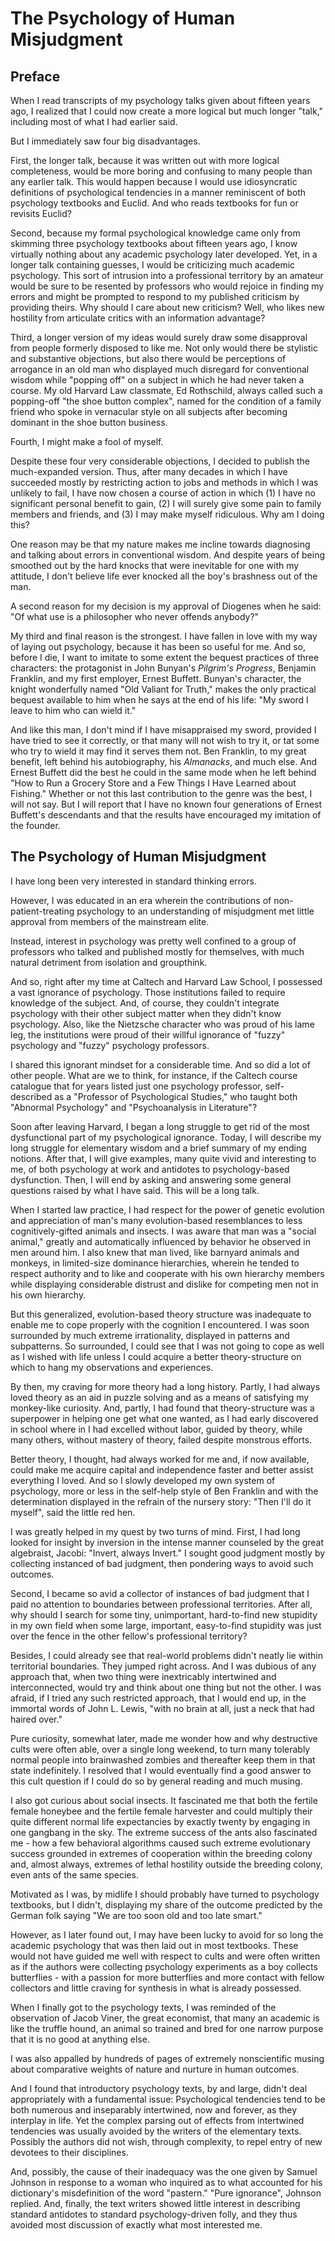 # The Psychology of Human Misjudgment


## Preface

When I read transcripts of my psychology talks given about fifteen years ago, I realized that I could now create a more logical but much longer "talk," including most of what I had earlier said.

But I immediately saw four big disadvantages.

First, the longer talk, because it was written out with more logical completeness, would be more boring and confusing to many people than any earlier talk. This would happen because I would use idiosyncratic definitions of psychological tendencies in a manner reminiscent of both psychology textbooks  and Euclid. And who reads textbooks for fun or revisits Euclid?

Second, because my formal psychological knowledge came only from skimming three psychology textbooks about fifteen years ago, I know virtually nothing about any academic psychology later developed. Yet, in a longer talk containing guesses, I would be criticizing much academic psychology. This sort of intrusion into a professional territory by an amateur would be sure to be resented by professors who would rejoice in finding my errors and might be prompted to respond to my published criticism by providing theirs. Why should I care about new criticism? Well, who likes new hostility from articulate critics with an information advantage?

Third, a longer version of my ideas would surely draw some disapproval from people formerly disposed to like me. Not only would there be stylistic and substantive objections, but also there would be perceptions of arrogance in an old man who displayed much disregard for conventional wisdom while "popping off" on a subject in which he had never taken a course. My old Harvard Law classmate, Ed Rothschild, always called such a popping-off "the shoe button complex", named for the condition of a family friend who spoke in vernacular style on all subjects after becoming dominant in the shoe button business.

Fourth, I might make a fool of myself.

Despite these four very considerable objections, I decided to publish the much-expanded version. Thus, after many decades in which I have succeeded mostly by restricting action to jobs and methods in which I was unlikely to fail, I have now chosen a course of action in which (1) I have no significant personal benefit to gain, (2) I will surely give some pain to family members and friends, and (3) I may make myself ridiculous. Why am I doing this?

One reason may be that my nature makes me incline towards diagnosing and talking about errors in conventional wisdom. And despite years of being smoothed out by the hard knocks that were inevitable for one with my attitude, I don't believe life ever knocked all the boy's brashness out of the man.

A second reason for my decision is my approval of Diogenes when he said: "Of what use is a philosopher who never offends anybody?"

My third and final reason is the strongest. I have fallen in love with my way of laying out psychology, because it has been so useful for me. And so, before I die, I want to imitate to some extent the bequest practices of three characters: the protagonist in John Bunyan's *Pilgrim's Progress*, Benjamin Franklin, and my first employer, Ernest Buffett. Bunyan's character, the knight wonderfully named "Old Valiant for Truth," makes the only practical bequest available to him when he says at the end of his life: "My sword I leave to him who can wield it." 

And like this man, I don't mind if I have misappraised my sword, provided I have tried to see it correctly, or that many will not wish to try it, or tat some who try to wield it may find it serves them not. Ben Franklin, to my great benefit, left behind his autobiography, his *Almanacks*, and much else. And Ernest Buffett did the best he could in the same mode when he left behind "How to Run a Grocery Store and a Few Things I Have Learned about Fishing." Whether or not this last contribution to the genre was the best, I will not say. But I will report that I have no known four generations of Ernest Buffett's descendants and that the results have encouraged my imitation of the founder.

## The Psychology of Human Misjudgment

I have long been very interested in standard thinking errors. 

However, I was educated in an era wherein the contributions of non-patient-treating psychology to an understanding of misjudgment met little approval from members of the mainstream elite.

Instead, interest in psychology was pretty well confined to a group of professors who talked and published mostly for themselves, with much natural detriment from isolation and groupthink.

And so, right after my time at Caltech and Harvard Law School, I possessed a vast ignorance of psychology. Those institutions failed to require knowledge of the subject. And, of course, they couldn't integrate psychology with their other subject matter when they didn't know psychology. Also, like the Nietzsche character who was proud of his lame leg, the institutions were proud of their willful ignorance of "fuzzy" psychology and "fuzzy" psychology professors.

I shared this ignorant mindset for a considerable time. And so did a lot of other people. What are we to think, for instance, if the Caltech course catalogue that for years listed just one psychology professor, self-described as a "Professor of Psychological Studies," who taught both "Abnormal Psychology" and "Psychoanalysis in Literature"?

Soon after leaving Harvard, I began a long struggle to get rid of the most dysfunctional part of my psychological ignorance. Today, I will describe my long struggle for elementary wisdom and a brief summary of my ending notions. After that, I will give examples, many quite vivid and interesting to me, of both psychology at work and antidotes to psychology-based dysfunction. Then, I will end by asking and answering some general questions raised by what I have said. This will be a long talk.

When I started law practice, I had respect for the power of genetic evolution and appreciation of man's many evolution-based resemblances to less cognitively-gifted animals and insects. I was aware that man was a "social animal," greatly and automatically influenced by behavior he observed in men around him. I also knew that man lived, like barnyard animals and monkeys, in limited-size dominance hierarchies, wherein he tended to respect authority and to like and cooperate with his own hierarchy members while displaying considerable distrust and dislike for competing men not in his own hierarchy.

But this generalized, evolution-based theory structure was inadequate to enable me to cope properly with the cognition I encountered. I was soon surrounded by much extreme irrationality, displayed in patterns and subpatterns. So surrounded, I could see that I was not going to cope as well as I wished with life unless I could acquire a better theory-structure on which to hang my observations and experiences. 

By then, my craving for more theory had a long history. Partly, I had always loved theory as an aid in puzzle solving and as a means of satisfying my monkey-like curiosity. And, partly, I had found that theory-structure was a superpower in helping one get what one wanted, as I had early discovered  in school where in I had excelled without labor, guided by theory, while many others, without mastery of theory, failed despite monstrous efforts.

Better theory, I thought, had always worked for me and, if now available, could make me acquire capital and independence faster and better assist everything I loved. And so I slowly developed my own system of psychology, more or less in the self-help style of Ben Franklin and with the determination displayed in the refrain of the nursery story: "Then I'll do it myself", said the little red hen.

I was greatly helped in my quest by two turns of mind. First, I had long looked for insight by inversion in the intense manner counseled by the great algebraist, Jacobi: "Invert, always Invert." I sought good judgment mostly by collecting instanced of bad judgment, then pondering ways to avoid such outcomes. 

Second, I became so avid a collector of instances of bad judgment that I paid no attention to boundaries between professional territories. After all, why should I search for some tiny, unimportant, hard-to-find new stupidity in my own field when some large, important, easy-to-find stupidity was just over the fence in the other fellow's professional territory? 

Besides, I could already see that real-world problems didn't neatly lie within territorial boundaries. They jumped right across. And I was dubious of any approach that, when two thing were inextricably intertwined and interconnected, would try and think about one thing but not the other. I was afraid, if I tried any such restricted approach, that I would end up, in the immortal words of John L. Lewis, "with no brain at all, just a neck that had haired over."

Pure curiosity, somewhat later, made me wonder how and why  destructive cults were often able, over a single long weekend, to turn many tolerably normal people into brainwashed zombies and thereafter keep them in that state indefinitely. I resolved that I would eventually find a good answer to this cult question if I could do so by general reading and much musing.

I also got curious about social insects. It fascinated me that both the fertile female honeybee and the fertile female harvester and could multiply their quite different normal life expectancies by exactly twenty by engaging in one gangbang in the sky. The extreme success of the ants also fascinated me - how a few behavioral algorithms caused such extreme evolutionary success grounded in extremes of cooperation within the breeding colony and, almost always, extremes of lethal hostility outside the breeding colony, even ants of the same species.

Motivated as I was, by midlife I should probably have turned to psychology textbooks, but I didn't, displaying my share of the outcome predicted by the German folk saying "We are too soon old and too late smart." 

However, as I later found out, I may have been lucky to avoid for so long the academic psychology that was then laid out in most textbooks. These would not have guided me well with respect to cults and were often written as if the authors  were collecting psychology experiments as a boy collects butterflies - with a passion for more butterflies and more contact with fellow collectors and little craving for synthesis in what is already possessed. 

When I finally got to the psychology texts, I was reminded of the observation of Jacob Viner, the great economist, that many an academic is like the truffle hound, an animal so trained and bred for one narrow purpose that it is no good at anything else. 

I was also appalled by hundreds of pages of extremely nonscientific musing about comparative weights of nature and nurture in human outcomes. 

And I found that introductory psychology texts, by and large, didn't deal appropriately with a fundamental issue: Psychological tendencies tend to be both numerous and inseparably intertwined, now and forever, as they interplay in life.
Yet the complex parsing out of effects from intertwined tendencies was usually avoided by the writers of the elementary texts. Possibly the authors did not wish, through complexity, to repel entry of new devotees to their disciplines.

And, possibly, the cause of their inadequacy was the one given by Samuel Johnson in response to a woman who inquired as to what accounted for his dictionary's misdefinition of the word "pastern." "Pure ignorance", Johnson replied. And, finally, the text writers showed little interest in describing standard antidotes to standard psychology-driven folly, and they thus avoided most discussion of exactly what most interested me.